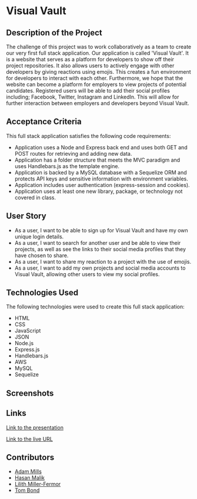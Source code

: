 # Visual Vault

## Description of the Project

The challenge of this project was to work collaboratively as a team to create our very first full stack application. Our application is called 'Visual Vault'. It is a website that serves as a platform for developers to show off their project repositories. It also allows users to actively engage with other developers by giving reactions using emojis. This creates a fun environment for developers to interact with each other. Furthermore, we hope that the website can become a platform for employers to view projects of potential candidates. Registered users will be able to add their social profiles including; Facebook, Twitter, Instagram and LinkedIn. This will allow for further interaction between employers and developers beyond Visual Vault. 

## Acceptance Criteria

This full stack application satisfies the following code requirements:

- Application uses a Node and Express back end and uses both GET and POST routes for retrieving and adding new data.
- Application has a folder structure that meets the MVC paradigm and uses Handlebars.js as the template engine.
- Application is backed by a MySQL database with a Sequelize ORM and protects API keys and sensitive information with environment variables.
- Application includes user authentication (express-session and cookies).
- Application uses at least one new library, package, or technology not covered in class.

## User Story

- As a user, I want to be able to sign up for Visual Vault and have my own unique login details.
- As a user, I want to search for another user and be able to view their projects, as well as see the links to their social media profiles that they have chosen to share.
- As a user, I want to share my reaction to a project with the use of emojis.
- As a user, I want to add my own projects and social media accounts to Visual Vault, allowing other users to view my social profiles.

## Technologies Used

The following technologies were used to create this full stack application:

- HTML
- CSS
- JavaScript
- JSON
- Node.js
- Express.js
- Handlebars.js
- AWS
- MySQL
- Sequelize

## Screenshots

## Links

[Link to the presentation](https://docs.google.com/presentation/d/137KGkDYiT3ypigCooTHNhyD9G1OZua1PPYlVY8oX69Y/edit?usp=sharing)

[Link to the live URL]()

## Contributors

- [Adam Mills](https://github.com/AMillsy)
- [Hasan Malik](https://github.com/Hasan0412)
- [Lilith Miller-Fermor](https://github.com/poisoned-eden)
- [Tom Bond](https://github.com/BondT1)



